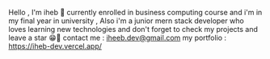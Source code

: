 Hello , I'm iheb 👋 currently enrolled in business computing course and i'm in my final year in university , Also i'm a junior mern stack developer who loves learning new technologies and don't forget to check my projects and leave a star 😁💫 
contact me : iheeb.dev@gmail.com
my portfolio : https://iheb-dev.vercel.app/
